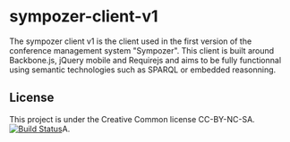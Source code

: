 # sympozer-client-v1
The sympozer client v1 is the client used in the first version of the conference management system "Sympozer". This client is built around Backbone.js, jQuery mobile and Requirejs and aims to be fully functionnal using semantic technologies such as SPARQL or embedded reasonning.  

License
-------

This project is under the Creative Common license CC-BY-NC-SA.
[![Build Status](http://i.creativecommons.org/l/by-nc-sa/3.0/88x31.png)](https://creativecommons.org/licenses/by-nc-sa/3.0/)A. 
